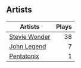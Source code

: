 ## Artists
Artists | Plays 
----- | -----: 
[Stevie Wonder](/artists/stevie-wonder-3404) | 38
[John Legend](/artists/john-legend-36643) | 7
[Pentatonix](/artists/pentatonix-655231) | 1

